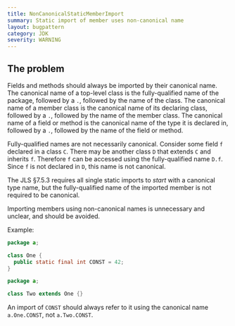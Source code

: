 ```yaml
---
title: NonCanonicalStaticMemberImport
summary: Static import of member uses non-canonical name
layout: bugpattern
category: JDK
severity: WARNING
---
```


<!--
*** AUTO-GENERATED, DO NOT MODIFY ***
To make changes, edit the @BugPattern annotation or the explanation in docs/bugpattern.
-->

## The problem
Fields and methods should always be imported by their canonical name. The
canonical name of a top-level class is the fully-qualified name of the package,
followed by a `.`, followed by the name of the class. The canonical name of a
member class is the canonical name of its declaring class, followed by a `.`,
followed by the name of the member class. The canonical name of a field or
method is the canonical name of the type it is declared in, followed by a `.`,
followed by the name of the field or method.

Fully-qualified names are not necessarily canonical.  Consider some field `f`
declared in a class `C`. There may be another class `D` that extends `C` and
inherits `f`.  Therefore `f` can be accessed using the fully-qualified name `D.f`.
Since `f` is not declared in `D`, this name is not canonical.

The JLS §7.5.3 requires all single static imports to *start* with a canonical
type name, but the fully-qualified name of the imported member is not required
to be canonical.

Importing members using non-canonical names is unnecessary and unclear, and
should be avoided.

Example:

```java
package a;

class One {
  public static final int CONST = 42;
}
```

```java
package a;

class Two extends One {}
```

An import of `CONST` should always refer to it using the canonical name
`a.One.CONST`, not `a.Two.CONST`.

